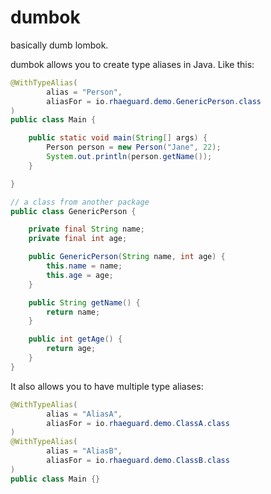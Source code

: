 # dumbok

basically dumb lombok.

dumbok allows you to create type aliases in Java. Like this:

```java
@WithTypeAlias(
        alias = "Person",
        aliasFor = io.rhaeguard.demo.GenericPerson.class
)
public class Main {

    public static void main(String[] args) {
        Person person = new Person("Jane", 22);
        System.out.println(person.getName());
    }

}

// a class from another package
public class GenericPerson {

    private final String name;
    private final int age;

    public GenericPerson(String name, int age) {
        this.name = name;
        this.age = age;
    }

    public String getName() {
        return name;
    }

    public int getAge() {
        return age;
    }
}
```

It also allows you to have multiple type aliases:

```java
@WithTypeAlias(
        alias = "AliasA",
        aliasFor = io.rhaeguard.demo.ClassA.class
)
@WithTypeAlias(
        alias = "AliasB",
        aliasFor = io.rhaeguard.demo.ClassB.class
)
public class Main {}
```